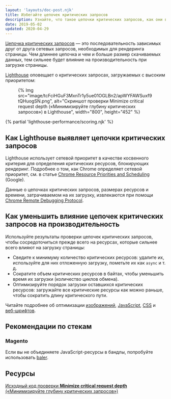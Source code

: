 ```yaml
---
layout: 'layouts/doc-post.njk'
title: Избегайте цепочек критических запросов
description: Узнайте, что такое цепочки критических запросов, как они влияют на производительность веб-страницы и как можно уменьшить этот эффект.
date: 2019-05-02
updated: 2020-04-29
---
```


[Цепочка критических запросов](https://developers.google.com/web/fundamentals/performance/critical-rendering-path) — это последовательность зависимых друг от друга сетевых запросов, необходимых для рендеринга страницы. Чем длиннее цепочка и чем и больше размер скачиваемых данных, тем сильнее будет влияние на производительность при загрузке страницы.

[Lighthouse](https://developers.google.com/web/tools/lighthouse/) оповещает о критических запросах, загружаемых с высоким приоритетом:

<figure> {% Img src="image/tcFciHGuF3MxnTr1y5ue01OGLBn2/apWYFAWSuxf9tQHuogSN.png", alt="Скриншот проверки Minimize critical request depth («Минимизируйте глубину критических запросов») в Lighthouse", width="800", height="452" %}</figure>

{% partial 'lighthouse-performance/scoring.njk' %}

## Как Lighthouse выявляет цепочки критических запросов

Lighthouse использует сетевой приоритет в качестве косвенного критерия для определения критических ресурсов, блокирующих рендеринг. Подробнее о том, как Chrome определяет сетевой приоритет, см. в статье [Chrome Resource Priorities and Scheduling](https://docs.google.com/document/d/1bCDuq9H1ih9iNjgzyAL0gpwNFiEP4TZS-YLRp_RuMlc/edit) (Google).

Данные о цепочках критических запросов, размерах ресурсов и времени, затрачиваемом на их загрузку, извлекаются при помощи [Chrome Remote Debugging Protocol](https://github.com/ChromeDevTools/devtools-protocol).

## Как уменьшить влияние цепочек критических запросов на производительность

Используйте результаты проверки цепочек критических запросов, чтобы сосредоточиться прежде всего на ресурсах, которые сильнее всего влияют на загрузку страницы:

- Сведите к минимуму количество критических ресурсов: удалите их, используйте для них отложенную загрузку, пометьте их как `async` и т. д.
- Сократите объем критических ресурсов в байтах, чтобы уменьшить время их загрузки (количество циклов обмена).
- Оптимизируйте порядок загрузки оставшихся критических ресурсов: загружайте все критические ресурсы как можно раньше, чтобы сократить длину критического пути.

Читайте подробнее об оптимизации [изображений](https://web.dev/use-imagemin-to-compress-images/), [JavaScript](https://web.dev/apply-instant-loading-with-prpl/), [CSS](https://web.dev/defer-non-critical-css/) и [веб-шрифтов](https://web.dev/avoid-invisible-text/).

## Рекомендации по стекам

### Magento

Если вы не объединяете JavaScript-ресурсы в бандлы, попробуйте использовать [baler](https://github.com/magento/baler).

## Ресурсы

[Исходный код проверки **Minimize critical request depth** («Минимизируйте глубину критических запросов»)](https://github.com/GoogleChrome/lighthouse/blob/master/lighthouse-core/audits/critical-request-chains.js)
